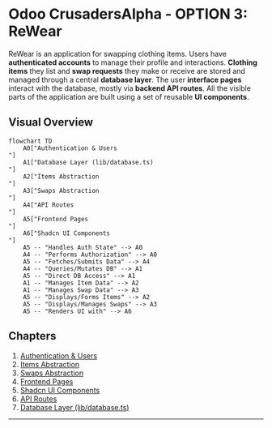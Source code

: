 # Odoo CrusadersAlpha - OPTION 3: ReWear

ReWear is an application for swapping clothing items. Users have **authenticated accounts** to manage their profile and interactions.
**Clothing items** they list and **swap requests** they make or receive are stored and managed through a central **database layer**.
The user **interface pages** interact with the database, mostly via **backend API routes**.
All the visible parts of the application are built using a set of reusable **UI components**.


## Visual Overview

```mermaid
flowchart TD
    A0["Authentication & Users
"]
    A1["Database Layer (lib/database.ts)
"]
    A2["Items Abstraction
"]
    A3["Swaps Abstraction
"]
    A4["API Routes
"]
    A5["Frontend Pages
"]
    A6["Shadcn UI Components
"]
    A5 -- "Handles Auth State" --> A0
    A4 -- "Performs Authorization" --> A0
    A5 -- "Fetches/Submits Data" --> A4
    A4 -- "Queries/Mutates DB" --> A1
    A5 -- "Direct DB Access" --> A1
    A1 -- "Manages Item Data" --> A2
    A1 -- "Manages Swap Data" --> A3
    A5 -- "Displays/Forms Items" --> A2
    A5 -- "Displays/Manages Swaps" --> A3
    A5 -- "Renders UI with" --> A6
```

## Chapters

1. [Authentication & Users
](01_authentication___users_.md)
2. [Items Abstraction
](02_items_abstraction_.md)
3. [Swaps Abstraction
](03_swaps_abstraction_.md)
4. [Frontend Pages
](04_frontend_pages_.md)
5. [Shadcn UI Components
](05_shadcn_ui_components_.md)
6. [API Routes
](06_api_routes_.md)
7. [Database Layer (lib/database.ts)
](07_database_layer__lib_database_ts__.md)

---
